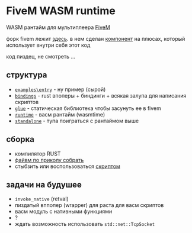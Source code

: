 # FiveM WASM runtime
WASM рантайм для мультиплеера [FiveM](https://fivem.net/)

форк fivem лежит [здесь](https://github.com/zottce/fivem). в нем сделан [компонент](https://github.com/ZOTTCE/fivem/tree/wasm/code/components/citizen-scripting-wasm) на плюсах, который  использует внутри себя этот код

код пиздец, не смотреть ...

## структура
* [`examples\entry`](examples/entry/) - ну пример (сырой)
* [`bindings`](bindings/) - rust впоперы + биндинги + всякая залупа для написания скриптов
* [`glue`](glue/) - статическая библиотека чтобы засунуть ее в fivem
* [`runtime`](runtime/) - васм рантайм (wasmtime)
* [`standalone`](standalone/) - тупа поиграться с рантаймом выше

## сборка
* компилятор RUST
* [файвм по приколу собрать](https://github.com/citizenfx/fivem/blob/master/docs/building.md)
* стыбзить или воспользоваться [скриптом](utils/fivem-build.ps1)

## задачи на будушее
* `invoke_native` (retval)
* пиздатый вппопер (wrapper) для раста для васм скриптов
* васм модуль с нативными функциями
* ?
* ждать возможность использовать `std::net::TcpSocket`
